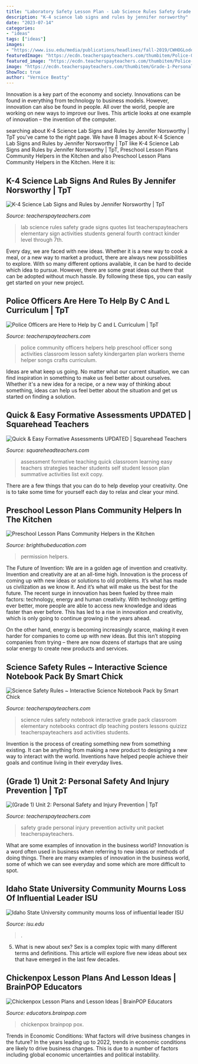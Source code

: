 ```yaml
---
title: "Laboratory Safety Lesson Plan - Lab Science Rules Safety Grade Signs Quotes List Teacherspayteachers Elementary Sign Activities Students General Fourth Contract Kinder Level Through 7th"
description: "K-4 science lab signs and rules by jennifer norsworthy"
date: "2023-07-14"
categories:
- "ideas"
tags: ["ideas"]
images:
- "https://www.isu.edu/media/publications/headlines/fall-2019/CWHOGLodore2.JPG"
featuredImage: "https://ecdn.teacherspayteachers.com/thumbitem/Police-Officers-are-Here-to-Help-1500873387/original-144241-1.jpg"
featured_image: "https://ecdn.teacherspayteachers.com/thumbitem/Police-Officers-are-Here-to-Help-1500873387/original-144241-1.jpg"
image: "https://ecdn.teacherspayteachers.com/thumbitem/Grade-1-Personal-Safety-and-Injury-Prevention-Activity-Packet-1697753-1594974220/original-1697753-2.jpg"
ShowToc: true
author: "Vernice Beatty"
---
```



Innovation is a key part of the economy and society. Innovations can be found in everything from technology to business models. However, innovation can also be found in people. All over the world, people are working on new ways to improve our lives. This article looks at one example of innovation – the invention of the computer.

	

		
searching about K-4 Science Lab Signs and Rules by Jennifer Norsworthy | TpT you've came to the right page. We have 8 Images about K-4 Science Lab Signs and Rules by Jennifer Norsworthy | TpT like K-4 Science Lab Signs and Rules by Jennifer Norsworthy | TpT, Preschool Lesson Plans Community Helpers in the Kitchen and also Preschool Lesson Plans Community Helpers in the Kitchen. Here it is:
		
    
## K-4 Science Lab Signs And Rules By Jennifer Norsworthy | TpT

<img loading=lazy src="https://ecdn.teacherspayteachers.com/thumbitem/K-4-Science-Lab-Signs-and-Rules-1345703130/original-156679-1.jpg" onerror="this.onerror=null;this.src='https://tse1.mm.bing.net/th?id=OIP.EULaeAnmCa8i3dx0RVkw0wAAAA&amp;pid=15.1';" alt="K-4 Science Lab Signs and Rules by Jennifer Norsworthy | TpT">

_Source: teacherspayteachers.com_

>lab science rules safety grade signs quotes list teacherspayteachers elementary sign activities students general fourth contract kinder level through 7th. 

	

Every day, we are faced with new ideas. Whether it is a new way to cook a meal, or a new way to market a product, there are always new possibilities to explore. With so many different options available, it can be hard to decide which idea to pursue. However, there are some great ideas out there that can be adopted without much hassle. By following these tips, you can easily get started on your new project.

    
## Police Officers Are Here To Help By C And L Curriculum | TpT

<img loading=lazy src="https://ecdn.teacherspayteachers.com/thumbitem/Police-Officers-are-Here-to-Help-1500873387/original-144241-1.jpg" onerror="this.onerror=null;this.src='https://tse2.mm.bing.net/th?id=OIP.Q8R2U5lKO6g_iSec-RrMRAAAAA&amp;pid=15.1';" alt="Police Officers are Here to Help by C and L Curriculum | TpT">

_Source: teacherspayteachers.com_

>police community officers helpers help preschool officer song activities classroom lesson safety kindergarten plan workers theme helper songs crafts curriculum. 

	

Ideas are what keep us going. No matter what our current situation, we can find inspiration in something to make us feel better about ourselves. Whether it's a new idea for a recipe, or a new way of thinking about something, ideas can help us feel better about the situation and get us started on finding a solution.

    
## Quick &amp; Easy Formative Assessments UPDATED | Squarehead Teachers

<img loading=lazy src="https://squareheadteachers.files.wordpress.com/2012/09/formativeassessments.jpg" onerror="this.onerror=null;this.src='https://tse4.mm.bing.net/th?id=OIP.xiiGWhunN61Tmt4mPaLFrQHaKX&amp;pid=15.1';" alt="Quick &amp; Easy Formative Assessments UPDATED | Squarehead Teachers">

_Source: squareheadteachers.com_

>assessment formative teaching quick classroom learning easy teachers strategies teacher students self student lesson plan summative activities list exit copy. 

	

There are a few things that you can do to help develop your creativity. One is to take some time for yourself each day to relax and clear your mind.

    
## Preschool Lesson Plans Community Helpers In The Kitchen

<img loading=lazy src="https://img.bhs4.com/AF/F/AFFB80D32A8F8A337875DD73A65BCAC2C85E405B_large.jpg" onerror="this.onerror=null;this.src='https://tse2.mm.bing.net/th?id=OIP.XNAcsQPgkrHJZF0ZBfmkXgHaHa&amp;pid=15.1';" alt="Preschool Lesson Plans Community Helpers in the Kitchen">

_Source: brighthubeducation.com_

>permission helpers. 

	

The Future of Invention: We are in a golden age of invention and creativity.
Invention and creativity are at an all-time high. Innovation is the process of coming up with new ideas or solutions to old problems. It’s what has made us civilization as we know it. And it’s what will make us the best for the future.
The recent surge in innovation has been fueled by three main factors: technology, energy and human creativity. With technology getting ever better, more people are able to access new knowledge and ideas faster than ever before. This has led to a rise in innovation and creativity, which is only going to continue growing in the years ahead.

On the other hand, energy is becoming increasingly scarce, making it even harder for companies to come up with new ideas. But this isn’t stopping companies from trying – there are now dozens of startups that are using solar energy to create new products and services.

    
## Science Safety Rules ~ Interactive Science Notebook Pack By Smart Chick

<img loading=lazy src="https://ecdn.teacherspayteachers.com/thumbitem/Science-Safety-Rules-Interactive-Science-Notebook-Pack-046679500-1371496368-1453433074/original-732542-1.jpg" onerror="this.onerror=null;this.src='https://tse4.mm.bing.net/th?id=OIP.FtxfLNCGmnG7lLtDhOgfowAAAA&amp;pid=15.1';" alt="Science Safety Rules ~ Interactive Science Notebook Pack by Smart Chick">

_Source: teacherspayteachers.com_

>science rules safety notebook interactive grade pack classroom elementary notebooks contract dlp teaching posters lessons quizizz teacherspayteachers asd activities students. 

	

Invention is the process of creating something new from something existing. It can be anything from making a new product to designing a new way to interact with the world. Inventions have helped people achieve their goals and continue living in their everyday lives.

    
## (Grade 1) Unit 2: Personal Safety And Injury Prevention | TpT

<img loading=lazy src="https://ecdn.teacherspayteachers.com/thumbitem/Grade-1-Personal-Safety-and-Injury-Prevention-Activity-Packet-1697753-1594974220/original-1697753-2.jpg" onerror="this.onerror=null;this.src='https://tse3.mm.bing.net/th?id=OIP.94d3JZSXplinyipmATz4WwAAAA&amp;pid=15.1';" alt="(Grade 1) Unit 2: Personal Safety and Injury Prevention | TpT">

_Source: teacherspayteachers.com_

>safety grade personal injury prevention activity unit packet teacherspayteachers. 

	

What are some examples of innovation in the business world?
Innovation is a word often used in business when referring to new ideas or methods of doing things. There are many examples of innovation in the business world, some of which we can see everyday and some which are more difficult to spot.

    
## Idaho State University Community Mourns Loss Of Influential Leader ISU

<img loading=lazy src="https://www.isu.edu/media/publications/headlines/fall-2019/CWHOGLodore2.JPG" onerror="this.onerror=null;this.src='https://tse3.mm.bing.net/th?id=OIP.NvAutubbtvhmyMiodcpy_QHaFj&amp;pid=15.1';" alt="Idaho State University community mourns loss of influential leader ISU">

_Source: isu.edu_

>. 

	

5. What is new about sex?
Sex is a complex topic with many different terms and definitions. This article will explore five new ideas about sex that have emerged in the last few decades.

    
## Chickenpox Lesson Plans And Lesson Ideas | BrainPOP Educators

<img loading=lazy src="https://cdn-jr.brainpop.com/health/bewell/chickenpox/screenshot_1.png" onerror="this.onerror=null;this.src='https://tse4.mm.bing.net/th?id=OIP.uhVk_8x6fAuFbuoKi7F2uAHaFr&amp;pid=15.1';" alt="Chickenpox Lesson Plans and Lesson Ideas | BrainPOP Educators">

_Source: educators.brainpop.com_

>chickenpox brainpop pox. 

	

Trends in Economic Conditions: What factors will drive business changes in the future?
In the years leading up to 2022, trends in economic conditions are likely to drive business changes. This is due to a number of factors including global economic uncertainties and political instability.

